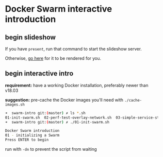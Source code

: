 # Docker Swarm interactive introduction

## begin slideshow

If you have `present`, run that command to start the slideshow server.

Otherwise, [go here](https://talks.godoc.org/github.com/dustin-decker/talks/swarm-intro/intro-to-swarm.slide
) for it to be rendered for you.

## begin interactive intro

**requirement:** have a working Docker installation, preferably newer than v18.03

**suggestion:** pre-cache the Docker images you'll need with `./cache-images.sh`

```bash
➜  swarm-intro git:(master) ✗ ls *.sh
01-init-swarm.sh  02-perf-test-overlay-network.sh  03-simple-service-stack.sh  04-container-isolation.sh  05-mini-ctf-pt1.sh  06-mini-ctf-pt2.sh  99-terminate-swarm-and-clean-up.sh
➜  swarm-intro git:(master) ✗ ./01-init-swarm.sh

Docker Swarm introduction
01 - initializing a Swarm
Press ENTER to begin
```

run with `-dn` to prevent the script from waiting